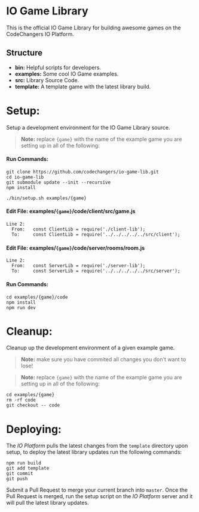 # IO Game Library

This is the official IO Game Library for building awesome games on the CodeChangers IO Platform.

## Structure

- **bin:** Helpful scripts for developers.
- **examples:** Some cool IO Game examples.
- **src:** Library Source Code.
- **template:** A template game with the latest library build.

# Setup:

Setup a development environment for the IO Game Library source.

> **Note:** replace `{game}` with the name of the example game you are setting up in all of the following:

#### **Run Commands:**

```
git clone https://github.com/codechangers/io-game-lib.git
cd io-game-lib
git submodule update --init --recursive
npm install

./bin/setup.sh examples/{game}
```

#### **Edit File:** examples/`{game}`/code/client/src/game.js

```
Line 2:
  From:   const ClientLib = require('./client-lib');
  To:     const ClientLib = require('../../../../../src/client');
```

#### **Edit File:** examples/`{game}`/code/server/rooms/room.js

```
Line 2:
  From:   const ServerLib = require('./server-lib');
  To:     const ServerLib = require('../../../../../src/server');
```

#### **Run Commands:**

```
cd examples/{game}/code
npm install
npm run dev
```

# Cleanup:

Cleanup up the development environment of a given example game.

> **Note:** make sure you have commited all changes you don't want to lose!

> **Note:** replace `{game}` with the name of the example game you are setting up in all of the following:

```
cd examples/{game}
rm -rf code
git checkout -- code
```

# Deploying:

The _IO Platform_ pulls the latest changes from the `template` directory upon setup, to deploy the latest library updates run the following commands:

```
npm run build
git add template
git commit
git push
```

Submit a Pull Request to merge your current branch into `master`. Once the Pull Request is merged, run the setup script on the _IO Platform_ server and it will pull the latest library updates.
